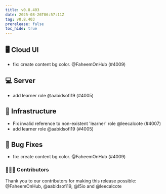 ```yaml
---
title: v0.8.403
date: 2025-08-26T06:57:11Z
tag: v0.8.403
prerelease: false
toc_hide: true
---
```


## 🖥 Cloud UI

- fix: create content bg color. @FaheemOnHub (#4009)

## 💻 Server

- add learner role @aabidsofi19 (#4005)

## 🦴 Infrastructure

- Fix invalid reference to non-existent 'learner' role @leecalcote (#4007)
- add learner role @aabidsofi19 (#4005)

## 🐛 Bug Fixes

- fix: create content bg color. @FaheemOnHub (#4009)

### 👨🏽‍💻 Contributors

Thank you to our contributors for making this release possible:
@FaheemOnHub, @aabidsofi19, @l5io and @leecalcote

